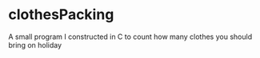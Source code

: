 # clothesPacking
A small program I constructed in C to count how many clothes you should bring on holiday
